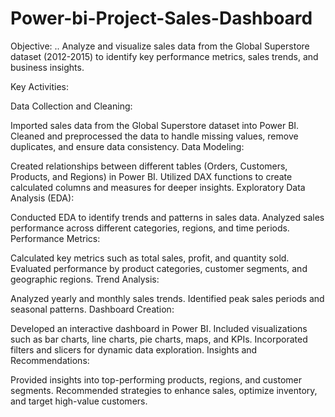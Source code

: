 # Power-bi-Project-Sales-Dashboard
Objective:   ..
Analyze and visualize sales data from the Global Superstore dataset (2012-2015) to identify key performance metrics, sales trends, and business insights.

Key Activities:

Data Collection and Cleaning:

Imported sales data from the Global Superstore dataset into Power BI.
Cleaned and preprocessed the data to handle missing values, remove duplicates, and ensure data consistency.
Data Modeling:

Created relationships between different tables (Orders, Customers, Products, and Regions) in Power BI.
Utilized DAX functions to create calculated columns and measures for deeper insights.
Exploratory Data Analysis (EDA):

Conducted EDA to identify trends and patterns in sales data.
Analyzed sales performance across different categories, regions, and time periods.
Performance Metrics:

Calculated key metrics such as total sales, profit, and quantity sold.
Evaluated performance by product categories, customer segments, and geographic regions.
Trend Analysis:

Analyzed yearly and monthly sales trends.
Identified peak sales periods and seasonal patterns.
Dashboard Creation:

Developed an interactive dashboard in Power BI.
Included visualizations such as bar charts, line charts, pie charts, maps, and KPIs.
Incorporated filters and slicers for dynamic data exploration.
Insights and Recommendations:

Provided insights into top-performing products, regions, and customer segments.
Recommended strategies to enhance sales, optimize inventory, and target high-value customers.
